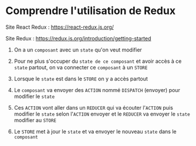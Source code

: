 # Comprendre l'utilisation de Redux

Site React Redux : https://react-redux.js.org/

Site Redux : https://redux.js.org/introduction/getting-started

1) On a un `composant` avec un `state` qu'on veut modifier

2) Pour ne plus s'occuper du `state de ce composant` et avoir accès à ce `state` partout, on va connecter ce `composant` à un `STORE`

3) Lorsque le `state` est dans le `STORE` on y a accès partout

4) Le `composant` va envoyer des `ACTION` nommé `DISPATCH` (envoyer) pour modifier le `state` 

5) Ces `ACTION` vont aller dans un `REDUCER` qui va écouter l'`ACTION` puis modifier le `state` selon l'`ACTION` envoyer et le `REDUCER` va envoyer le `state` modifier au `STORE`

6) Le `STORE` met à jour le `state` et va envoyer le nouveau `state` dans le `composant`

